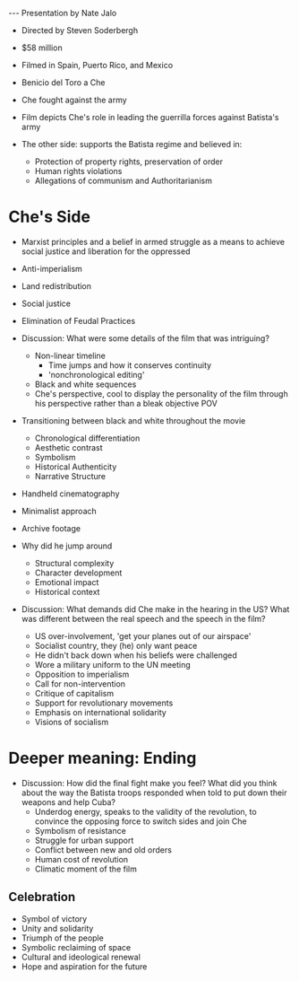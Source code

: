 --- Presentation by Nate Jalo

- Directed by Steven Soderbergh
- $58 million
- Filmed in Spain, Puerto Rico, and Mexico
- Benicio del Toro a Che

- Che fought against the army
- Film depicts Che's role in leading the guerrilla forces against Batista's army 
- The other side: supports the Batista regime and believed in:
	- Protection of property rights, preservation of order
	- Human rights violations
	- Allegations of communism and Authoritarianism 

# Che's Side
- Marxist principles and a belief in armed struggle as a means to achieve social justice and liberation for the oppressed
- Anti-imperialism
- Land redistribution
- Social justice 
- Elimination of Feudal Practices

- Discussion: What were some details of the film that was intriguing?
	- Non-linear timeline
		- Time jumps and how it conserves continuity
		- 'nonchronological editing'
	- Black and white sequences
	- Che's perspective, cool to display the personality of the film through his perspective rather than a bleak objective POV

- Transitioning between black and white throughout the movie
	- Chronological differentiation
	- Aesthetic contrast
	- Symbolism
	- Historical Authenticity
	- Narrative Structure
- Handheld cinematography
- Minimalist approach
- Archive footage

- Why did he jump around
	- Structural complexity
	- Character development
	- Emotional impact
	- Historical context

- Discussion: What demands did Che make in the hearing in the US? What was different between the real speech and the speech in the film?
	- US over-involvement, 'get your planes out of our airspace'
	- Socialist country, they (he) only want peace
	- He didn't back down when his beliefs were challenged
	- Wore a military uniform to the UN meeting
	- Opposition to imperialism
	- Call for non-intervention
	- Critique of capitalism
	- Support for revolutionary movements
	- Emphasis on international solidarity
	- Visions of socialism

# Deeper meaning: Ending
- Discussion: How did the final fight make you feel? What did you think about the way the Batista troops responded when told to put down their weapons and help Cuba?
	- Underdog energy, speaks to the validity of the revolution, to convince the opposing force to switch sides and join Che
	- Symbolism of resistance
	- Struggle for urban support
	- Conflict between new and old orders
	- Human cost of revolution
	- Climatic moment of the film

## Celebration
- Symbol of victory
- Unity and solidarity
- Triumph of the people
- Symbolic reclaiming of space
- Cultural and ideological renewal
- Hope and aspiration for the future